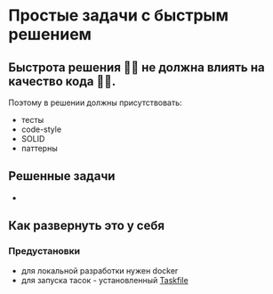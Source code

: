 # Простые задачи с быстрым решением

## Быстрота решения 🏃‍♂️ не должна влиять на качество кода 👨‍🦼. 

Поэтому в решении должны присутствовать:
- тесты
- code-style
- SOLID
- паттерны

## Решенные задачи
- [](./numbersLadder/README.md)

## Как развернуть это у себя

### Предустановки
- для локальной разработки нужен docker
- для запуска тасок - установленный [Taskfile](https://taskfile.dev/installation/)


 